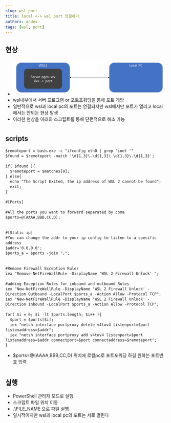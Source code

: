 ```yaml
---
slug: wsl port
title: local <-> wsl port 연결하기
authors: andes
tags: [wsl, port]
---
```


## 현상

- ![port](./port.png)
- wsl내부에서 서버 프로그램 or 포트포워딩을 통해 포트 개방
- 일반적으로 wsl과 local pc의 포트는 연결되지만 wsl에서만 포트가 열리고 local에서는 안되는 현상 발생
- 이러한 현상을 아래의 스크립트를 통해 단편적으로 해소 가능

#

## scripts

```
$remoteport = bash.exe -c "ifconfig eth0 | grep 'inet '"
$found = $remoteport -match '\d{1,3}\.\d{1,3}\.\d{1,3}\.\d{1,3}';

if( $found ){
  $remoteport = $matches[0];
} else{
  echo "The Script Exited, the ip address of WSL 2 cannot be found";
  exit;
}

#[Ports]

#All the ports you want to forward separated by coma
$ports=@(AAAA,BBB,CC,D);


#[Static ip]
#You can change the addr to your ip config to listen to a specific address
$addr='0.0.0.0';
$ports_a = $ports -join ",";


#Remove Firewall Exception Rules
iex "Remove-NetFireWallRule -DisplayName 'WSL 2 Firewall Unlock' ";

#adding Exception Rules for inbound and outbound Rules
iex "New-NetFireWallRule -DisplayName 'WSL 2 Firewall Unlock' -Direction Outbound -LocalPort $ports_a -Action Allow -Protocol TCP";
iex "New-NetFireWallRule -DisplayName 'WSL 2 Firewall Unlock' -Direction Inbound -LocalPort $ports_a -Action Allow -Protocol TCP";

for( $i = 0; $i -lt $ports.length; $i++ ){
  $port = $ports[$i];
  iex "netsh interface portproxy delete v4tov4 listenport=$port listenaddress=$addr";
  iex "netsh interface portproxy add v4tov4 listenport=$port listenaddress=$addr connectport=$port connectaddress=$remoteport";
}
```

- $ports=@(AAAA,BBB,CC,D) 위치에 로컬pc로 포트포워딩 하길 원하는 포트번호 입력

#

## 실행

- PowerShell 관리자 모드로 실행
- 스크립트 파일 위치 이동
- .\FILE_NAME 으로 파일 실행
- 일시적이지만 wsl과 local pc의 포트는 서로 열린다
